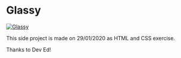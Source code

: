 # Glassy

<a href="https://glassy-webpage.netlify.app">
        <img src="https://img.shields.io/badge/netlify-%23000000.svg?style=for-the-badge&logo=netlify&logoColor=#00C7B7" 
             alt="Glassy">
</a>

This side project is made on 29/01/2020 as HTML and CSS exercise.

Thanks to Dev Ed!
